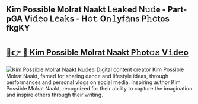 ## Kim Possible Molrat Naakt L𝚎a𝚔ed N𝚞𝚍e - Part-pGA Vi𝚍𝚎o L𝚎a𝚔s - H𝚘𝚝 O𝚗𝚕yf𝚊ns P𝚑𝚘tos fkgKY

# <h2><a href="http://kf8q94c.oniu.top/?m=Kim+Possible+Molrat+Naakt">🔗👉 🔴 Kim Possible Molrat Naakt P𝚑ot𝚘𝚜 V𝚒d𝚎o</a></h2>

[![Kim Possible Molrat Naakt Nu𝚍e𝚜](https://i.imgur.com/0qMVB7G.gif)](http://kf8q94c.oniu.top/?m=Kim+Possible+Molrat+Naakt)
Digital content creator Kim Possible Molrat Naakt, famed for sharing dance and lifestyle ideas, through performances and personal vlogs on social media. Inspiring author Kim Possible Molrat Naakt, recognized for their ability to capture the imagination and inspire others through their writing.  
